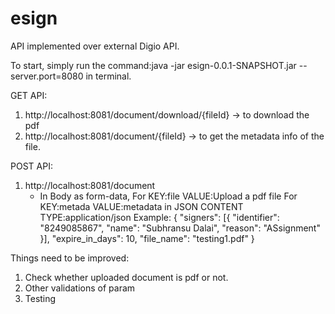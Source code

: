 # esign

API implemented over external Digio API.

To start, simply run the command:java -jar esign-0.0.1-SNAPSHOT.jar --server.port=8080 in terminal.

GET API: 
 1. http://localhost:8081/document/download/{fileId} -> to download the pdf
 2. http://localhost:8081/document/{fileId} -> to get the metadata info of the file.
 
POST API:
 1. http://localhost:8081/document  
    - In Body as form-data, 
    For KEY:file  VALUE:Upload a pdf file
    For KEY:metada VALUE:metadata in JSON  CONTENT TYPE:application/json
    Example: {
              "signers": [{
                  "identifier": "8249085867",
                  "name": "Subhransu Dalai",
                  "reason": "ASsignment"
                }],
                "expire_in_days": 10,
              "file_name": "testing1.pdf"
              }
     
    
 Things need to be improved:
 1. Check whether uploaded document is pdf or not.
 2. Other validations of param
 3. Testing
 
 
